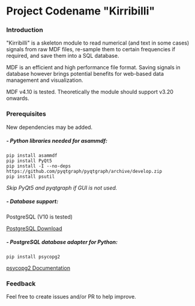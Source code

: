 # Project Codename "Kirribilli"

### Introduction

"Kirribilli" is a skeleton module to read numerical (and text in some cases) signals from raw MDF files, re-sample them to certain frequencies if required, and save them into a SQL database.

MDF is an efficient and high performance file format. Saving signals in database however brings potential benefits for web-based data management and visualization.

MDF v4.10 is tested. Theoretically the module should support v3.20 onwards.

### Prerequisites

New dependencies may be added.

##### - Python libraries needed for asammdf:

```
pip install asammdf
pip install PyQt5
pip install -I --no-deps https://github.com/pyqtgraph/pyqtgraph/archive/develop.zip
pip install psutil
```

*Skip PyQt5 and pyqtgraph if GUI is not used.*

##### - Database support:

PostgreSQL (V10 is tested)

[PostgreSQL Download](https://www.postgresql.org/download/ "Download") 

##### - PostgreSQL database adapter for Python:

```pip install psycopg2```

[psycopg2 Documentation](https://www.psycopg.org/docs/)

### Feedback

Feel free to create issues and/or PR to help improve.
